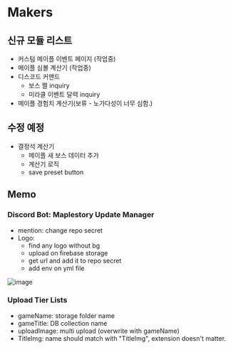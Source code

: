 # Makers

## 신규 모듈 리스트
- 커스텀 메이플 이벤트 페이지 (작업중)
- 메이플 심볼 계산기 (작업중)
- 디스코드 커맨드
  - 보스 쩔 inquiry
  - 미라클 이벤트 달력 inquiry
- 메이플 경험치 계산기(보류 - 노가다성이 너무 심함.)

## 수정 예정
- 결정석 계산기
  - 메이플 새 보스 데이터 추가 
  - 계산기 로직
  - save preset button
## Memo

### Discord Bot: Maplestory Update Manager
- mention: change repo secret
- Logo:
  - find any logo without bg
  - upload on firebase storage
  - get url and add it to repo secret
  - add env on yml file
  
![image](https://github.com/Ks-Castle/Makers/assets/59503331/dd2302ba-f9e8-47a7-8e94-2280cf8ce341)

### Upload Tier Lists
- gameName: storage folder name
- gameTitle: DB collection name
- uploadImage: multi upload (overwrite with gameName)
- TitleImg: name should match with "TitleImg", extension doesn't matter.


